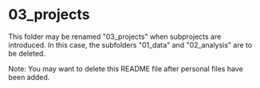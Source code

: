 # 03_projects
This folder may be renamed "03_projects" when subprojects are introduced. In this case, the subfolders "01_data" and "02_analysis" are to be deleted.

Note: You may want to delete this README file after personal files have been added.
